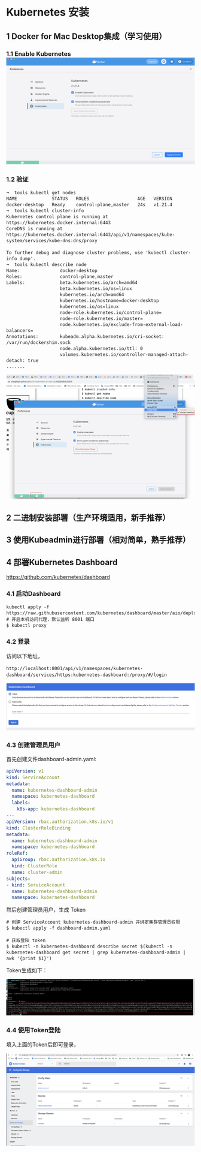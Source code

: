 # Kubernetes 安装

## 1 Docker for Mac Desktop集成（学习使用）

### 1.1 Enable Kubernetes![Deployment evolution](./images/k8s-docker-4-mac.png)

### 1.2 验证

```
➜  tools kubectl get nodes
NAME             STATUS   ROLES                  AGE   VERSION
docker-desktop   Ready    control-plane,master   24s   v1.21.4
➜  tools kubectl cluster-info
Kubernetes control plane is running at https://kubernetes.docker.internal:6443
CoreDNS is running at https://kubernetes.docker.internal:6443/api/v1/namespaces/kube-system/services/kube-dns:dns/proxy

To further debug and diagnose cluster problems, use 'kubectl cluster-info dump'.
➜  tools kubectl describe node
Name:               docker-desktop
Roles:              control-plane,master
Labels:             beta.kubernetes.io/arch=amd64
                    beta.kubernetes.io/os=linux
                    kubernetes.io/arch=amd64
                    kubernetes.io/hostname=docker-desktop
                    kubernetes.io/os=linux
                    node-role.kubernetes.io/control-plane=
                    node-role.kubernetes.io/master=
                    node.kubernetes.io/exclude-from-external-load-balancers=
Annotations:        kubeadm.alpha.kubernetes.io/cri-socket: /var/run/dockershim.sock
                    node.alpha.kubernetes.io/ttl: 0
                    volumes.kubernetes.io/controller-managed-attach-detach: true
.......
```

![Deployment evolution](./images/k8s-docker-4-mac-status.png)



## 2 二进制安装部署（生产环境适用，新手推荐）

## 3 使用Kubeadmin进行部署（相对简单，熟手推荐）

## 4 部署Kubernetes Dashboard

https://github.com/kubernetes/dashboard

### 4.1 启动Dashboard

```
kubectl apply -f https://raw.githubusercontent.com/kubernetes/dashboard/master/aio/deploy/recommended.yaml
# 开启本机访问代理，默认监听 8001 端口
$ kubectl proxy
```

### 4.2 登录

访问以下地址，

`http://localhost:8001/api/v1/namespaces/kubernetes-dashboard/services/https:kubernetes-dashboard:/proxy/#/login`

![Deployment evolution](./images/k8s-dashboard-login-page.png)

### 4.3 创建管理员用户

首先创建文件dashboard-admin.yaml:

```yaml
apiVersion: v1
kind: ServiceAccount
metadata:
  name: kubernetes-dashboard-admin
  namespace: kubernetes-dashboard
  labels:
    k8s-app: kubernetes-dashboard
---
apiVersion: rbac.authorization.k8s.io/v1
kind: ClusterRoleBinding
metadata:
  name: kubernetes-dashboard-admin
  namespace: kubernetes-dashboard
roleRef:
  apiGroup: rbac.authorization.k8s.io
  kind: ClusterRole
  name: cluster-admin
subjects:
- kind: ServiceAccount
  name: kubernetes-dashboard-admin
  namespace: kubernetes-dashboard
```

然后创建管理员用户，生成 Token

```
# 创建 ServiceAccount kubernetes-dashboard-admin 并绑定集群管理员权限
$ kubectl apply -f dashboard-admin.yaml

# 获取登陆 token
$ kubectl -n kubernetes-dashboard describe secret $(kubectl -n kubernetes-dashboard get secret | grep kubernetes-dashboard-admin | awk '{print $1}')
```

Token生成如下：

![Deployment evolution](./images/k8s-dashboard-token.png)

### 4.4 使用Token登陆

填入上面的Token后即可登录，

![Deployment evolution](./images/k8s-dashboard.png)

